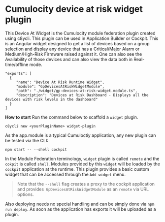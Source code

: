 # Cumulocity device at risk widget plugin

This Device At Widget is the Cumulocity module federation plugin created using c8ycli. This plugin can be used in Application Builder or Cockpit. This is an Angular widget designed to get a list of devices based on a group selection and display any device that has a Critical/Major Alarm or Medium/High-Risk Firmware raised against it.
One can also see the Availability of those devices and can also view the data both in Real-time/offline mode.

```
"exports": [
  {
     "name": "Device At Risk Runtime Widget",
     "module": "GpDevicesAtRiskWidgetModule",
     "path": "./widget/gp-devices-at-risk-widget.module.ts",
     "description": "Devices at Risk Dashboard - Displays all the devices with risk levels in the dashboard"
  }
]
```

**How to start**
Run the command below to scaffold a `widget` plugin.

```
c8ycli new <yourPluginName> widget-plugin
```

As the app.module is a typical Cumuloctiy application, any new plugin can be tested via the CLI:

```
npm start -- --shell cockpit
```

In the Module Federation terminology, `widget` plugin is called `remote` and the `cokpit` is called `shell`. Modules provided by this `widget` will be loaded by the `cockpit` application at the runtime. This plugin provides a basic custom widget that can be accessed through the `Add widget` menu.

> Note that the `--shell` flag creates a proxy to the cockpit application and provides` GpDevicesAtRiskWidgetModule` as an `remote` via URL options.

Also deploying needs no special handling and can be simply done via `npm run deploy`. As soon as the application has exports it will be uploaded as a plugin.
